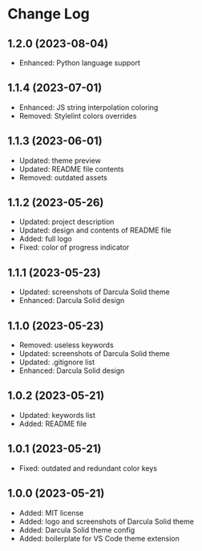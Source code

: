 # Change Log

## 1.2.0 (2023-08-04)

- Enhanced: Python language support

## 1.1.4 (2023-07-01)

- Enhanced: JS string interpolation coloring
- Removed: Stylelint colors overrides

## 1.1.3 (2023-06-01)

- Updated: theme preview
- Updated: README file contents
- Removed: outdated assets

## 1.1.2 (2023-05-26)

- Updated: project description
- Updated: design and contents of README file
- Added: full logo
- Fixed: color of progress indicator

## 1.1.1 (2023-05-23)

- Updated: screenshots of Darcula Solid theme
- Enhanced: Darcula Solid design

## 1.1.0 (2023-05-23)

- Removed: useless keywords
- Updated: screenshots of Darcula Solid theme
- Updated: .gitignore list
- Enhanced: Darcula Solid design

## 1.0.2 (2023-05-21)

- Updated: keywords list
- Added: README file

## 1.0.1 (2023-05-21)

- Fixed: outdated and redundant color keys

## 1.0.0 (2023-05-21)

- Added: MIT license
- Added: logo and screenshots of Darcula Solid theme
- Added: Darcula Solid theme config
- Added: boilerplate for VS Code theme extension
